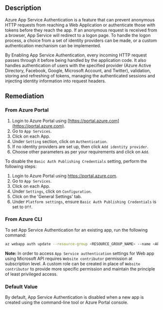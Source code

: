 ## Description

Azure App Service Authentication is a feature that can prevent anonymous HTTP requests from reaching a Web Application or authenticate those with tokens before they reach the app. If an anonymous request is received from a browser, App Service will redirect to a logon page. To handle the logon process, a choice from a set of identity providers can be made, or a custom authentication mechanism can be implemented.

By Enabling App Service Authentication, every incoming HTTP request passes through it before being handled by the application code. It also handles authentication of users with the specified provider (Azure Active Directory, Facebook, Google, Microsoft Account, and Twitter), validation, storing and refreshing of tokens, managing the authenticated sessions and injecting identity information into request headers.

## Remediation

### From Azure Portal

1. Login to Azure Portal using [https://portal.azure.com](https://portal.azure.com).
2. Go to `App Services`.
3. Click on each App.
4. Under `Setting` section, click on `Authentication`.
5. If no identity providers are set up, then click `Add identity provider`.
6. Choose other parameters as per your requirements and click on `Add`.

To disable the `Basic Auth Publishing Credentials` setting, perform the following steps:

1. Login to Azure Portal using https://portal.azure.com.
2. Go to `App Services`.
3. Click on each App.
4. Under `Settings`, click on `Configuration`.
5. Click on the 'General Settings' tab.
6. Under `Platform settings`, ensure `Basic Auth Publishing Credentials` is set to `Off`.

### From Azure CLI

To set App Service Authentication for an existing app, run the following command:

```bash
az webapp auth update --resource-group <RESOURCE_GROUP_NAME> --name <APP_NAME> --enabled true
```

**Note:** In order to access `App Service authentication` settings for Web app using Microsoft API requires `Website contributor` permission at subscription level. A custom role can be created in place of `Website contributor` to provide more specific permission and maintain the principle of least privileged access.

### Default Value

By default, App Service Authentication is disabled when a new app is created using the command-line tool or Azure Portal console.

